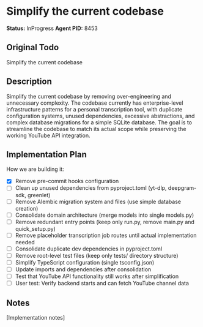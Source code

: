 # Simplify the current codebase
**Status:** InProgress
**Agent PID:** 8453

## Original Todo
Simplify the current codebase

## Description
Simplify the current codebase by removing over-engineering and unnecessary complexity. The codebase currently has enterprise-level infrastructure patterns for a personal transcription tool, with duplicate configuration systems, unused dependencies, excessive abstractions, and complex database migrations for a simple SQLite database. The goal is to streamline the codebase to match its actual scope while preserving the working YouTube API integration.

## Implementation Plan
How we are building it:
- [x] Remove pre-commit hooks configuration
- [ ] Clean up unused dependencies from pyproject.toml (yt-dlp, deepgram-sdk, greenlet)
- [ ] Remove Alembic migration system and files (use simple database creation)
- [ ] Consolidate domain architecture (merge models into single models.py)
- [ ] Remove redundant entry points (keep only run.py, remove main.py and quick_setup.py)
- [ ] Remove placeholder transcription job routes until actual implementation needed
- [ ] Consolidate duplicate dev dependencies in pyproject.toml
- [ ] Remove root-level test files (keep only tests/ directory structure)
- [ ] Simplify TypeScript configuration (single tsconfig.json)
- [ ] Update imports and dependencies after consolidation
- [ ] Test that YouTube API functionality still works after simplification
- [ ] User test: Verify backend starts and can fetch YouTube channel data

## Notes
[Implementation notes]